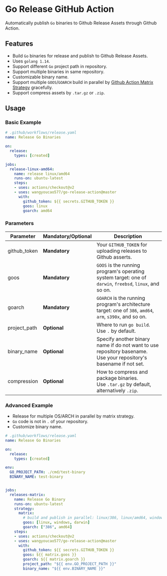 # Go Release GitHub Action
Automatically publish `Go` binaries to Github Release Assets through Github Action.    

## Features    
- Build `Go` binaries for release and publish to Github Release Assets.     
- Uses `golang 1.14`.    
- Support different `Go` project path in repository.     
- Support multiple binaries in same repository.    
- Customizable binary name.     
- Support multiple `GOOS`/`GOARCH` build in parallel by [Github Action Matrix Strategy](https://help.github.com/en/actions/reference/workflow-syntax-for-github-actions#jobsjob_idstrategymatrix) gracefully.         
- Support compress assets by `.tar.gz` or `.zip`.     

## Usage

### Basic Example

```yaml
# .github/workflows/release.yaml
name: Release Go Binaries

on: 
  release:
    types: [created]

jobs:
  release-linux-amd64:
    name: release linux/amd64
    runs-on: ubuntu-latest
    steps:
    - uses: actions/checkout@v2
    - uses: wangyoucao577/go-release-action@master
      with:
        github_token: ${{ secrets.GITHUB_TOKEN }}
        goos: linux
        goarch: amd64
```

### Parameters

| Parameter | **Mandatory**/**Optional** | Description | 
| --------- | -------- | ----------- |
| github_token | **Mandatory** | Your `GITHUB_TOKEN` for uploading releases to Github asserts. |
| goos | **Mandatory** | `GOOS` is the running program's operating system target: one of `darwin`, `freebsd`, `linux`, and so on. |
| goarch | **Mandatory** | `GOARCH` is the running program's architecture target: one of `386`, `amd64`, `arm`, `s390x`, and so on. |
| project_path | **Optional** | Where to run `go build`. <br>Use `.` by default. |
| binary_name | **Optional** | Specify another binary name if do not want to use repository basename. <br>Use your repository's basename if not set. |
| compression | **Optional** | How to compress and package binaries. <br>Use `.tar.gz` by default, alternatively `.zip`. |

### Advanced Example

- Release for multiple OS/ARCH in parallel by matrix strategy.    
- `Go` code is not in `.` of your repository.    
- Customize binary name.    

```yaml
# .github/workflows/release.yaml
name: Release Go Binaries

on: 
  release:
    types: [created]

env:
  GO_PROJECT_PATH: ./cmd/test-binary
  BINARY_NAME: test-binary


jobs:
  releases-matrix:
    name: Release Go Binary
    runs-on: ubuntu-latest
    strategy:
      matrix:
        # build and publish in parallel: linux/386, linux/amd64, windows/386, windows/amd64, darwin/386, darwin/amd64 
        goos: [linux, windows, darwin]
        goarch: ["386", amd64]
    steps:
    - uses: actions/checkout@v2
    - uses: wangyoucao577/go-release-action@master
      with:
        github_token: ${{ secrets.GITHUB_TOKEN }}
        goos: ${{ matrix.goos }}
        goarch: ${{ matrix.goarch }}
        project_path: "${{ env.GO_PROJECT_PATH }}"
        binary_name: "${{ env.BINARY_NAME }}"
```

